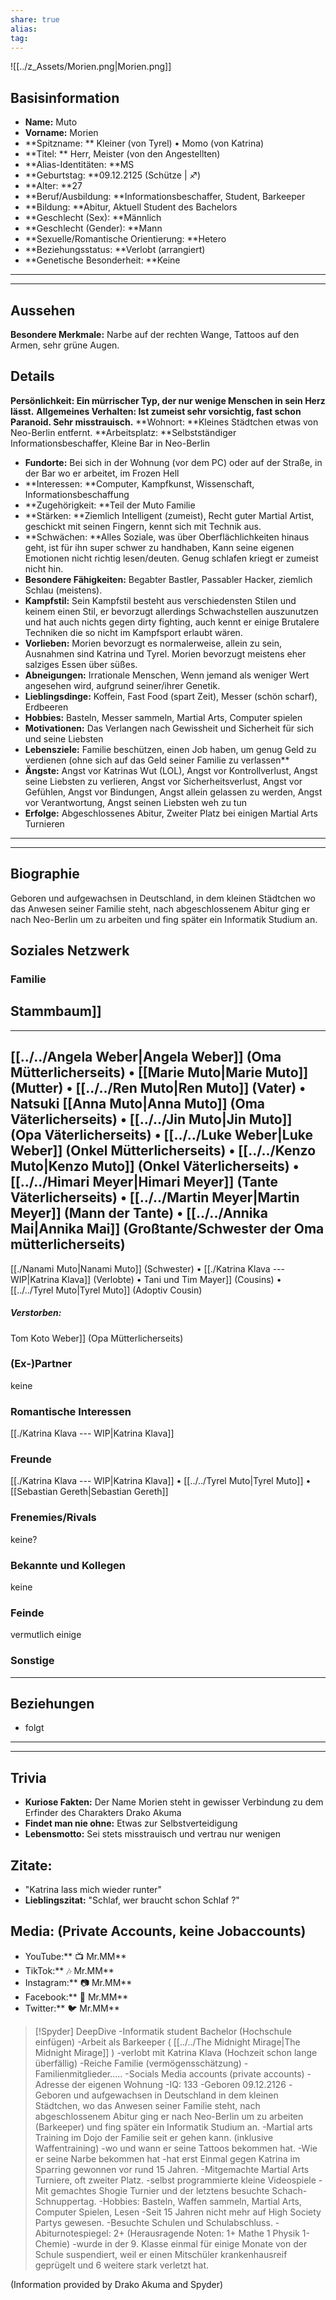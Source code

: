 ```yaml
---
share: true
alias: 
tag: 
---
```


![[../z_Assets/Morien.png|Morien.png]]
## Basisinformation
- **Name:** Muto
- **Vorname:** Morien
- **Spitzname: ** Kleiner (von Tyrel) • Momo (von Katrina)
- **Titel: ** Herr, Meister (von den Angestellten) 
- **Alias-Identitäten: **MS 
- **Geburtstag: **09.12.2125  (Schütze | ♐)
- **Alter: **27
- **Beruf/Ausbildung: **Informationsbeschaffer, Student, Barkeeper
- **Bildung: **Abitur, Aktuell Student des Bachelors 
- **Geschlecht (Sex): **Männlich
- **Geschlecht (Gender): **Mann
- **Sexuelle/Romantische Orientierung: **Hetero
- **Beziehungsstatus: **Verlobt (arrangiert)
- **Genetische Besonderheit: **Keine
---
---
## Aussehen
**Besondere Merkmale:** Narbe auf der rechten Wange, Tattoos auf den Armen, sehr grüne Augen.

## Details
**Persönlichkeit: **Ein mürrischer Typ, der nur wenige Menschen in sein Herz lässt.****
**Allgemeines Verhalten: **Ist zumeist sehr vorsichtig, fast schon Paranoid. Sehr misstrauisch.****
**Wohnort: **Kleines Städtchen etwas von Neo-Berlin entfernt.
**Arbeitsplatz: **Selbstständiger Informationsbeschaffer, Kleine Bar in Neo-Berlin
- **Fundorte:** Bei sich in der Wohnung (vor dem PC) oder auf der Straße, in der Bar wo er arbeitet, im Frozen Hell
- **Interessen: **Computer, Kampfkunst, Wissenschaft, Informationsbeschaffung
- **Zugehörigkeit: **Teil der Muto Familie
- **Stärken: **Ziemlich Intelligent (zumeist), Recht guter Martial Artist, geschickt mit seinen Fingern, kennt sich mit Technik aus.
- **Schwächen: **Alles Soziale, was über Oberflächlichkeiten hinaus geht, ist für ihn super schwer zu handhaben, Kann seine eigenen Emotionen nicht richtig lesen/deuten. Genug schlafen kriegt er zumeist nicht hin.
- **Besondere Fähigkeiten:** Begabter Bastler, Passabler Hacker, ziemlich Schlau (meistens).
- **Kampfstil:** Sein Kampfstil besteht aus verschiedensten Stilen und keinem einen Stil, er bevorzugt allerdings Schwachstellen auszunutzen und hat auch nichts gegen dirty fighting, auch kennt er einige Brutalere Techniken die so nicht im Kampfsport erlaubt wären. 
- **Vorlieben:** Morien bevorzugt es normalerweise, allein zu sein, Ausnahmen sind Katrina und Tyrel. Morien bevorzugt meistens eher salziges Essen über süßes.  
- **Abneigungen:** Irrationale Menschen, Wenn jemand als weniger Wert angesehen wird, aufgrund seiner/ihrer Genetik.
- **Lieblingsdinge:** Koffein, Fast Food (spart Zeit), Messer (schön scharf), Erdbeeren
- **Hobbies:** Basteln, Messer sammeln, Martial Arts, Computer spielen
- **Motivationen:** Das Verlangen nach Gewissheit und Sicherheit für sich und seine Liebsten
- **Lebensziele:** Familie beschützen, einen Job haben, um genug Geld zu verdienen (ohne sich auf das Geld seiner Familie zu verlassen** 
- **Ängste:** Angst vor Katrinas Wut (LOL), Angst vor Kontrollverlust, Angst seine Liebsten zu verlieren, Angst vor Sicherheitsverlust, Angst vor Gefühlen, Angst vor Bindungen, Angst allein gelassen zu werden, Angst vor Verantwortung, Angst seinen Liebsten weh zu tun
- **Erfolge:** Abgeschlossenes Abitur, Zweiter Platz bei einigen Martial Arts Turnieren
---
---
## Biographie 
 Geboren und aufgewachsen in Deutschland, in dem kleinen Städtchen wo das Anwesen seiner Familie steht, nach abgeschlossenem Abitur ging er nach Neo-Berlin um zu arbeiten und fing später ein Informatik Studium an.   
 
## Soziales Netzwerk
### Familie
Stammbaum]]
 ---
 ---
 [[../../Angela Weber|Angela Weber]] (Oma Mütterlicherseits) • [[Marie Muto|Marie Muto]] (Mutter) • [[../../Ren Muto|Ren Muto]] (Vater) • Natsuki [[Anna Muto|Anna Muto]] (Oma Väterlicherseits) • [[../../Jin Muto|Jin Muto]] (Opa Väterlicherseits)  • [[../../Luke Weber|Luke Weber]] (Onkel Mütterlicherseits) • [[../../Kenzo Muto|Kenzo Muto]] (Onkel Väterlicherseits) • [[../../Himari Meyer|Himari Meyer]] (Tante Väterlicherseits) • [[../../Martin Meyer|Martin Meyer]] (Mann der Tante) • [[../../Annika Mai|Annika Mai]] (Großtante/Schwester der Oma mütterlicherseits) 
---
[[./Nanami Muto|Nanami Muto]] (Schwester) • [[./Katrina Klava --- WIP|Katrina Klava]] (Verlobte) • Tani und Tim Mayer]] (Cousins) • [[../../Tyrel Muto|Tyrel Muto]] (Adoptiv Cousin)
##### Verstorben:
Tom Koto Weber]] (Opa Mütterlicherseits) 
### (Ex-)Partner
keine
### Romantische Interessen
[[./Katrina Klava --- WIP|Katrina Klava]]
### Freunde
[[./Katrina Klava --- WIP|Katrina Klava]] • [[../../Tyrel Muto|Tyrel Muto]] • [[Sebastian Gereth|Sebastian Gereth]]
### Frenemies/Rivals
keine?
### Bekannte und Kollegen
keine
### Feinde
vermutlich einige
### Sonstige

---
## Beziehungen
- folgt
---
---
## Trivia
- **Kuriose Fakten:** Der Name Morien steht in gewisser Verbindung zu dem Erfinder des Charakters Drako Akuma
- **Findet man nie ohne:** Etwas zur Selbstverteidigung
- **Lebensmotto:** Sei stets misstrauisch und vertrau nur wenigen
## Zitate: 
- "Katrina lass mich wieder runter"
- **Lieblingszitat:** "Schlaf, wer braucht schon Schlaf ?"
## Media: (Private Accounts, keine Jobaccounts)
- YouTube:** 📺 Mr.MM**
- TikTok:** 🎶 Mr.MM**
- Instagram:** 📷 Mr.MM**
- Facebook:** 📘 Mr.MM**
- Twitter:** 🐦 Mr.MM**




> [!Spyder] DeepDive
> -Informatik student Bachelor (Hochschule einfügen) 
> -Arbeit als Barkeeper ( [[../../The Midnight Mirage|The Midnight Mirage]] )
> -verlobt mit Katrina Klava (Hochzeit schon lange überfällig) 
> -Reiche Familie (vermögensschätzung) 
> -Familienmitglieder..... 
> -Socials Media accounts (private accounts) 
> -Adresse der eigenen Wohnung 
> -IQ: 133 
> -Geboren 09.12.2126 
> -Geboren und aufgewachsen in Deutschland in dem kleinen Städtchen, wo das Anwesen seiner Familie steht, nach abgeschlossenem Abitur ging er nach Neo-Berlin um zu arbeiten (Barkeeper) und fing später ein Informatik Studium an. 
> -Martial arts Training im Dojo der Familie seit er gehen kann. (inklusive Waffentraining) 
> -wo und wann er seine Tattoos bekommen hat. -Wie er seine Narbe bekommen hat -hat erst Einmal gegen Katrina im Sparring gewonnen vor rund 15 Jahren. 
> -Mitgemachte Martial Arts Turniere, oft zweiter Platz. 
> -selbst programmierte kleine Videospiele 
> -Mit gemachtes Shogie Turnier und der letztens besuchte Schach-Schnuppertag. 
> -Hobbies: Basteln, Waffen sammeln, Martial Arts, Computer Spielen, Lesen 
> -Seit 15 Jahren nicht mehr auf High Society Partys gewesen. 
> -Besuchte Schulen und Schulabschluss. 
> -Abiturnotespiegel: 2+ (Herausragende Noten: 1+ Mathe 1 Physik 1- Chemie) -wurde in der 9. Klasse einmal für einige Monate von der Schule suspendiert, weil er einen Mitschüler krankenhausreif geprügelt und 6 weitere stark verletzt hat.

(Information provided by Drako Akuma and Spyder)
